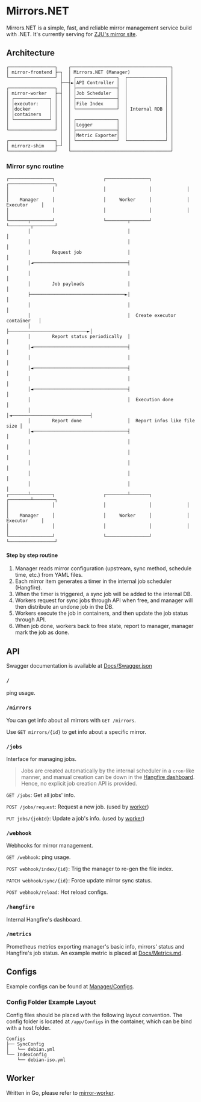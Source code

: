 # Mirrors.NET

Mirrors.NET is a simple, fast, and reliable mirror management service build with .NET. It's currently serving for [ZJU's mirror site](http://mirror.zju.edu.cn).

## Architecture

```text
┌─────────────────┐    ┌─────────────────────────────────────┐
│ mirror-frontend ├─┐  │ Mirrors.NET (Manager)               │
└─────────────────┘ │  │ ┌───────────────┐  ┌──────────────┐ │
                    ├──┤►│API Controller │  │              │ │
┌─────────────────┐ │  │ ├───────────────┤  │              │ │
│ mirror-worker   ├─┤  │ │Job Scheduler  │  │              │ │
│ ┌─────────────┐ │ │  │ ├───────────────┤  │              │ │
│ │executor:    │ │ │  │ │File Index     │  │              │ │
│ │docker       │ │ │  │ └───────────────┘  │ Internal RDB │ │
│ │containers   │ │ │  │                    │              │ │
│ └─────────────┘ │ │  │ ┌───────────────┐  │              │ │
│                 │ │  │ │Logger         │  │              │ │
└─────────────────┘ │  │ ├───────────────┤  │              │ │
                    │  │ │Metric Exporter│  │              │ │
┌─────────────────┐ │  │ └───────────────┘  └──────────────┘ │
│ mirrorz-shim    ├─┘  │                                     │
└─────────────────┘    └─────────────────────────────────────┘
```

### Mirror sync routine

```text
┌────────────────┐                  ┌────────────────┐             ┌─────────────────┐
│                │                  │                │             │                 │
│    Manager     │                  │     Worker     │             │    Executor     │
│                │                  │                │             │                 │
└───────┬────────┘                  └────────┬───────┘             └────────┬────────┘
        │                                    │                              │
        │                                    │                              │
        │        Request job                 │                              │
        │◄───────────────────────────────────┤                              │
        │                                    │                              │
        │        Job payloads                │                              │
        ├───────────────────────────────────►│                              │
        │                                    │                              │
        │                                    │  Create executor container   │
        │                                    ├─────────────────────────────►│
        │        Report status periodically  │                              │
        │◄───────────────────────────────────┤                              │
        │                                    │                              │
        │◄───────────────────────────────────┤                              │
        │                                    │                              │
        │◄───────────────────────────────────┤                              │
        │                                    │  Execution done              │
        │                                    │◄─────────────────────────────┤
        │        Report done                 │  Report infos like file size │
        │◄───────────────────────────────────┤                              │
        │                                    │                              │
        │                                    │                              │
        │                                    │                              │
        │                                    │                              │
        │                                    │                              │
┌───────┴────────┐                  ┌────────┴───────┐             ┌────────┴────────┐
│                │                  │                │             │                 │
│    Manager     │                  │     Worker     │             │    Executor     │
│                │                  │                │             │                 │
└────────────────┘                  └────────────────┘             └─────────────────┘
```

#### Step by step routine

1. Manager reads mirror configuration (upstream, sync method, schedule time, etc.) from YAML files.
2. Each mirror item generates a timer in the internal job scheduler (Hangfire).
3. When the timer is triggered, a sync job will be added to the internal DB.
4. Workers request for sync jobs through API when free, and manager will then distribute an undone job in the DB.
5. Workers execute the job in containers, and then update the job status through API.
6. When job done, workers back to free state, report to manager, manager mark the job as done.

## API

Swagger documentation is available at [Docs/Swagger.json](/Docs/Swagger.json)

### `/`

ping usage.

### `/mirrors`

You can get info about all mirrors with `GET /mirrors`.

Use `GET mirrors/{id}` to get info about a specific mirror.

### `/jobs`

Interface for managing jobs.

> Jobs are created automatically by the internal scheduler in a `cron`-like manner, and manual creation can be down in the [Hangfire dashboard](#hangfire). Hence, no explicit job creation API is provided.

`GET /jobs`: Get all jobs' info.

`POST /jobs/request`: Request a new job. (used by [worker](#worker))

`PUT jobs/{jobId}`: Update a job's info. (used by [worker](#worker))

### `/webhook`

Webhooks for mirror management.

`GET /webhook`: ping usage.

`POST webhook/index/{id}`: Trig the manager to re-gen the file index.

`PATCH webhook/sync/{id}`: Force update mirror sync status.

`POST webhook/reload`: Hot reload configs.

### `/hangfire`

Internal Hangfire's dashboard.

### `/metrics`

Prometheus metrics exporting manager's basic info, mirrors' status and Hangfire's job status. An example metric is placed at [Docs/Metrics.md](/Docs/Metrics.md).

## Configs

Example configs can be found at [Manager/Configs](https://github.com/ZJUSCT/MirrorsDotNet/tree/main/Manager/Configs).

### Config Folder Example Layout

Config files should be placed with the following layout convention. The config folder is located at `/app/Configs` in the container, which can be bind with a host folder.

```text
Configs
├── SyncConfig
│   └── debian.yml
└── IndexConfig
    └── debian-iso.yml
```

## Worker

Written in Go, please refer to [mirror-worker](https://github.com/ZJUSCT/mirror-worker).
